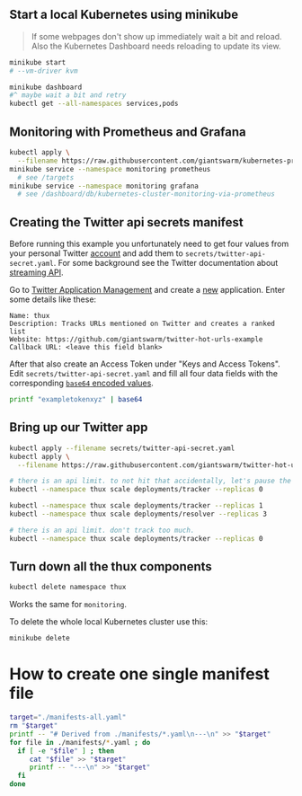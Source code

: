 

## Start a local Kubernetes using minikube

> If some webpages don't show up immediately wait a bit and reload. Also the Kubernetes Dashboard needs reloading to update its view.

```bash
minikube start
# --vm-driver kvm

minikube dashboard
#^ maybe wait a bit and retry
kubectl get --all-namespaces services,pods
```

## Monitoring with Prometheus and Grafana

```bash
kubectl apply \
  --filename https://raw.githubusercontent.com/giantswarm/kubernetes-prometheus/master/manifests-all.yaml
minikube service --namespace monitoring prometheus
  # see /targets
minikube service --namespace monitoring grafana
  # see /dashboard/db/kubernetes-cluster-monitoring-via-prometheus
```

## Creating the Twitter api secrets manifest

Before running this example you unfortunately need to get four values from your personal Twitter [account](https://twitter.com/signup) and add them to `secrets/twitter-api-secret.yaml`. For some background see the Twitter documentation about [streaming API](https://dev.twitter.com/streaming/overview/connecting).

Go to [Twitter Application Management](https://apps.twitter.com/) and create a [new](https://apps.twitter.com/app/new) application. Enter some details like these:

    Name: thux
    Description: Tracks URLs mentioned on Twitter and creates a ranked list
    Website: https://github.com/giantswarm/twitter-hot-urls-example
    Callback URL: <leave this field blank>

After that also create an Access Token under "Keys and Access Tokens". Edit `secrets/twitter-api-secret.yaml` and fill all four data fields with the corresponding [`base64` encoded values]((http://kubernetes.io/docs/user-guide/secrets/#creating-a-secret-manually)).

```bash
printf "exampletokenxyz" | base64
```

## Bring up our Twitter app

```bash
kubectl apply --filename secrets/twitter-api-secret.yaml
kubectl apply \
  --filename https://raw.githubusercontent.com/giantswarm/twitter-hot-urls-example/master/manifests-all.yaml

# there is an api limit. to not hit that accidentally, let's pause the tracker for now:
kubectl --namespace thux scale deployments/tracker --replicas 0

kubectl --namespace thux scale deployments/tracker --replicas 1
kubectl --namespace thux scale deployments/resolver --replicas 3

# there is an api limit. don't track too much.
kubectl --namespace thux scale deployments/tracker --replicas 0
```


## Turn down all the thux components

```bash
kubectl delete namespace thux
```

Works the same for `monitoring`.

To delete the whole local Kubernetes cluster use this:
```bash
minikube delete
```


# How to create one single manifest file

```bash
target="./manifests-all.yaml"
rm "$target"
printf -- "# Derived from ./manifests/*.yaml\n---\n" >> "$target"
for file in ./manifests/*.yaml ; do
  if [ -e "$file" ] ; then
     cat "$file" >> "$target"
     printf -- "---\n" >> "$target"
  fi
done
```
